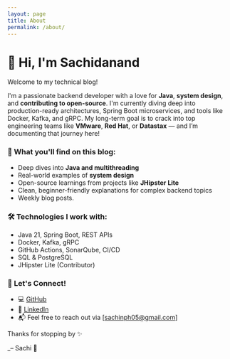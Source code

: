 ```yaml
---
layout: page
title: About
permalink: /about/
---
```


# 👋 Hi, I'm Sachidanand

Welcome to my technical blog!

I'm a passionate backend developer with a love for **Java**, **system design**, and **contributing to open-source**. I'm currently diving deep into production-ready architectures, Spring Boot microservices, and tools like Docker, Kafka, and gRPC. My long-term goal is to crack into top engineering teams like **VMware**, **Red Hat**, or **Datastax** — and I’m documenting that journey here!

### 🧠 What you'll find on this blog:

- Deep dives into **Java and multithreading**
- Real-world examples of **system design**
- Open-source learnings from projects like **JHipster Lite**
- Clean, beginner-friendly explanations for complex backend topics
- Weekly blog posts.

### 🛠 Technologies I work with:

- Java 21, Spring Boot, REST APIs
- Docker, Kafka, gRPC
- GitHub Actions, SonarQube, CI/CD
- SQL & PostgreSQL
- JHipster Lite (Contributor)

### 🚀 Let's Connect!

- 💻 [GitHub](https://github.com/sachi76)
- 💼 [LinkedIn](https://www.linkedin.com/in/sachidanand-h-pramod-834935183/)
- 📬 Feel free to reach out via [sachinph05@gmail.com]

Thanks for stopping by ✨

\_– Sachi 💛
